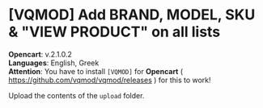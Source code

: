 # [VQMOD] Add BRAND, MODEL, SKU &amp; "VIEW PRODUCT" on all lists

**Opencart**: v.2.1.0.2  
**Languages**: English, Greek  
**Attention**: You have to install `[VQMOD]` for **Opencart** ( https://github.com/vqmod/vqmod/releases ) for this to work!

Upload the contents of the `upload` folder.
